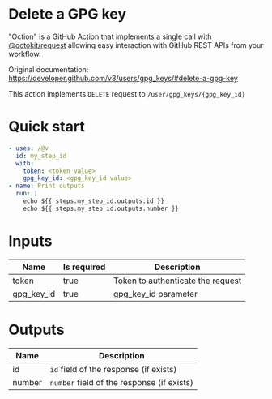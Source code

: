# Delete a GPG key

"Oction" is a GitHub Action that implements a single call with 
[@octokit/request](https://www.npmjs.com/package/@octokit/request)
allowing easy interaction with GitHub REST APIs from your workflow.

Original documentation: https://developer.github.com/v3/users/gpg_keys/#delete-a-gpg-key

This action implements `DELETE` request to `/user/gpg_keys/{gpg_key_id}`


# Quick start

```yaml
- uses: /@v
  id: my_step_id
  with:
    token: <token value>
    gpg_key_id: <gpg_key_id value>
- name: Print outputs
  run: |
    echo ${{ steps.my_step_id.outputs.id }}
    echo ${{ steps.my_step_id.outputs.number }}
```


# Inputs

| Name | Is required | Description |
|---|---|---|
|token|true|Token to authenticate the request
|gpg_key_id|true|gpg_key_id parameter

# Outputs

| Name | Description |
|---|---|
|id|`id` field of the response (if exists)|
|number|`number` field of the response (if exists)|

